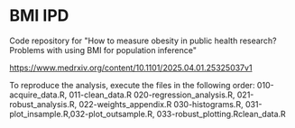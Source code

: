 # BMI IPD
Code repository for "How to measure obesity in public health research? Problems with using BMI for population inference"

https://www.medrxiv.org/content/10.1101/2025.04.01.25325037v1

To reproduce the analysis, execute the files in the following order:
010-acquire_data.R, 011-clean_data.R
020-regression_analysis.R, 021-robust_analysis.R, 022-weights_appendix.R
030-histograms.R, 031-plot_insample.R,032-plot_outsample.R, 033-robust_plotting.Rclean_data.R




